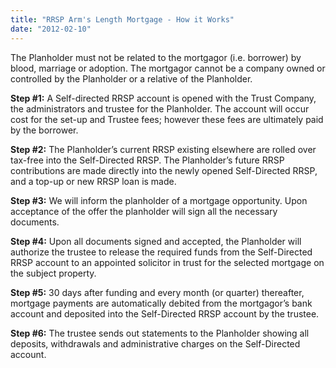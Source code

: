 ```yaml
---
title: "RRSP Arm's Length Mortgage - How it Works"
date: "2012-02-10"
---
```


The Planholder must not be related to the mortgagor (i.e. borrower) by blood, marriage or adoption. The mortgagor cannot be a company owned or controlled by the Planholder or a relative of the Planholder.

**Step #1:** A Self-directed RRSP account is opened with the Trust Company, the administrators and trustee for the Planholder. The account will occur cost for the set-up and Trustee fees; however these fees are ultimately paid by the borrower.

**Step #2:** The Planholder’s current RRSP existing elsewhere are rolled over tax-free into the Self-Directed RRSP. The Planholder’s future RRSP contributions are made directly into the newly opened Self-Directed RRSP, and a top-up or new RRSP loan is made.

**Step #3:** We will inform the planholder of a mortgage opportunity. Upon acceptance of the offer the planholder will sign all the necessary documents.

**Step #4:** Upon all documents signed and accepted, the Planholder will authorize the trustee to release the required funds from the Self-Directed RRSP account to an appointed solicitor in trust for the selected mortgage on the subject property.

**Step #5:** 30 days after funding and every month (or quarter) thereafter, mortgage payments are automatically debited from the mortgagor’s bank account and deposited into the Self-Directed RRSP account by the trustee.

**Step #6:** The trustee sends out statements to the Planholder showing all deposits, withdrawals and administrative charges on the Self-Directed account.

